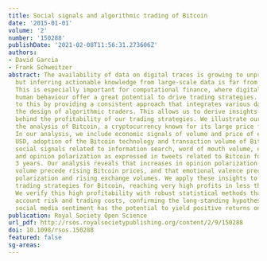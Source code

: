 ```yaml
---
title: Social signals and algorithmic trading of Bitcoin
date: '2015-01-01'
volume: '2'
number: '150288'
publishDate: '2021-02-08T11:56:31.273606Z'
authors:
- David Garcia
- Frank Schweitzer
abstract: The availability of data on digital traces is growing to unprecedented sizes,
  but inferring actionable knowledge from large-scale data is far from being trivial.
  This is especially important for computational finance, where digital traces of
  human behaviour offer a great potential to drive trading strategies. We contribute
  to this by providing a consistent approach that integrates various datasources in
  the design of algorithmic traders. This allows us to derive insights into the principles
  behind the profitability of our trading strategies. We illustrate our approach through
  the analysis of Bitcoin, a cryptocurrency known for its large price fluctuations.
  In our analysis, we include economic signals of volume and price of exchange for
  USD, adoption of the Bitcoin technology and transaction volume of Bitcoin. We add
  social signals related to information search, word of mouth volume, emotional valence
  and opinion polarization as expressed in tweets related to Bitcoin for more than
  3 years. Our analysis reveals that increases in opinion polarization and exchange
  volume precede rising Bitcoin prices, and that emotional valence precedes opinion
  polarization and rising exchange volumes. We apply these insights to design algorithmic
  trading strategies for Bitcoin, reaching very high profits in less than a year.
  We verify this high profitability with robust statistical methods that take into
  account risk and trading costs, confirming the long-standing hypothesis that trading-based
  social media sentiment has the potential to yield positive returns on investment.
publication: Royal Society Open Science
url_pdf: http://rsos.royalsocietypublishing.org/content/2/9/150288
doi: 10.1098/rsos.150288
featured: false
sg-areas:
---
```

